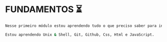 # FUNDAMENTOS :hourglass_flowing_sand:
```sh
Nesse primeiro módulo estou aprendendo tudo o que preciso saber para iniciar minha carreira no mundo do desenvolvimento Web, me preparando para os módulos que vêm a seguir.

Estou aprendendo Unix & Shell, Git, Github, Css, Html e JavaScript.
```